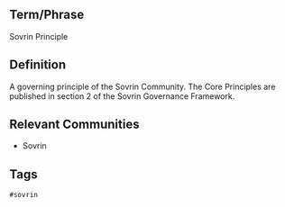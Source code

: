 ## Term/Phrase
Sovrin Principle

## Definition
A governing principle of the Sovrin Community. The Core Principles are published in section 2 of the Sovrin Governance Framework.

## Relevant Communities
* Sovrin

## Tags
```
#sovrin
```
